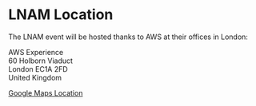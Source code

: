 # LNAM Location

The LNAM event will be hosted thanks to AWS at their offices in London:

AWS Experience  
60 Holborn Viaduct  
London EC1A 2FD  
United Kingdom

[Google Maps Location](https://maps.app.goo.gl/C29jkcDcuAyGbWDm7)
